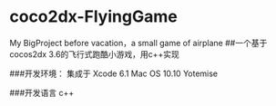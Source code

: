# coco2dx-FlyingGame
My BigProject before vacation，a small game of airplane
##一个基于cocos2dx 3.6的飞行式跑酷小游戏，用c++实现

###开发环境：
集成于 Xcode 6.1
Mac OS 10.10 Yotemise

###开发语言
c++
